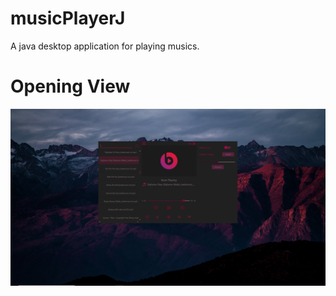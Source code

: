 # musicPlayerJ
A java desktop application for playing musics.
<h1> Opening View</h1>

![](https://github.com/mohanbera/musicPlayerJ/blob/master/META-INF/Screenshot%20(54).png)
